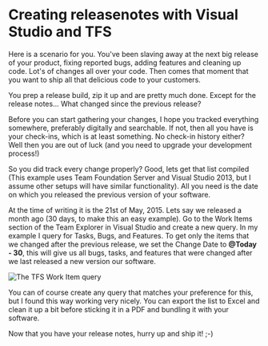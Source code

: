 # Creating releasenotes with Visual Studio and TFS

Here is a scenario for you. You've been slaving away at the next big release of your product, fixing reported bugs, adding features and cleaning up code. Lot's of changes all over your code. Then comes that moment that you want to ship all that delicious code to your customers.

You prep a release build, zip it up and are pretty much done. Except for the release notes... What changed since the previous release?

Before you can start gathering your changes, I hope you tracked everything somewhere, preferably digitally and searchable. If not, then all you have is your check-ins, which is at least something. No check-in history either? Well then you are out of luck (and you need to upgrade your development process!)

So you did track every change properly? Good, lets get that list compiled (This example uses Team Foundation Server and Visual Studio 2013, but I assume other setups will have similar functionality). All you need is the date on which you released the previous version of your software.

At the time of writing it is the 21st of May, 2015. Lets say we released a month ago (30 days, to make this an easy example). Go to the Work Items section of the Team Explorer in Visual Studio and create a new query. In my example I query for Tasks, Bugs, and Features. To get only the items that we changed after the previous release, we set the Change Date to **@Today - 30**, this will give us all bugs, tasks, and features that were changed after we last released a new version our software.

![The TFS Work Item query](/content/creating-release-notes-with-visual-studio-and-tfs/query.PNG)

You can of course create any query that matches your preference for this, but I found this way working very nicely. You can export the list to Excel and clean it up a bit before sticking it in a PDF and bundling it with your software.

Now that you have your release notes, hurry up and ship it! ;-)
